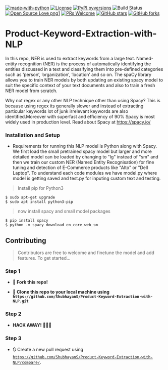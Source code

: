 [![made-with-python](https://img.shields.io/badge/Made%20with-Python-1f425f.svg)](https://www.python.org/)
[![License](http://img.shields.io/:license-gnu-blue.svg)](http://doge.gnu-license.org)
[![PyPI pyversions](https://img.shields.io/pypi/pyversions/ansicolortags.svg)](https://pypi.python.org/pypi/ansicolortags/)
![Build Status](http://img.shields.io/travis/badges/badgerbadgerbadger.svg?style=flat-square)
[![Open Source Love png1](https://badges.frapsoft.com/os/v1/open-source.png?v=103)](https://github.com/ellerbrock/open-source-badges/)
[![PRs Welcome](https://img.shields.io/badge/PRs-welcome-brightgreen.svg?style=flat-square)](http://makeapullrequest.com)
[![GitHub stars](https://img.shields.io/github/stars/ShubhayanS/Product-Keyword-Extraction-with-NLP?style=social&label=Star&maxAge=2592000)](https://GitHub.com/ShubhayanS/Product-Keyword-Extraction-with-NLP/stargazers/)
[![GitHub forks](https://img.shields.io/github/forks/ShubhayanS/Product-Keyword-Extraction-with-NLP?style=social&label=Fork&maxAge=2592000)](https://GitHub.com/ShubhayanS/Product-Keyword-Extraction-with-NLP/network/)
# Product-Keyword-Extraction-with-NLP

In this repo, NER is used to extract keywords from a large text. Named-entity recognition (NER) is the process of automatically identifying the entities discussed in a text and classifying them into pre-defined categories such as ‘person’, ‘organization’, ‘location’ and so on. The spaCy library allows you to train NER models by both updating an existing spacy model to suit the specific context of your text documents and also to train a fresh NER model from scratch.

Why not regex or any other NLP technique other than using Spacy?
This is because using regex its generally slower and instead of extracting particular keywords lot of junk irrelevant keywords are also identified.Moreover with superfast and efficiency of 90% Spacy is most widely used in production level. Read about Spacy at https://spacy.io/

### Installation and Setup

- Requirements for running this NLP model is Python along with Spacy. We first load the small pretrained spacy model but larger and more detailed model can be loaded by changing to "lg" instead of "sm" and then we train our custom NER (Named Entity Recognisation) for fine tuning and detection of E-Commerce products like "Alto" or "Dell Laptop". To understand each code modules we have model.py where model is getting saved and test.py for inputing custom text and testing.

> Install pip for Python3

```shell
$ sudo apt-get upgrade
$ sudo apt install python3-pip
```

> now install spacy and small model packages

```shell
$ pip install spacy
$ python -m spacy download en_core_web_sm
```


## Contributing

> Contributors are free to welcome and finetune the model and add features. To get started...

### Step 1

- **🍴 Fork this repo!**

- **👯 Clone this repo to your local machine using `https://github.com/ShubhayanS/Product-Keyword-Extraction-with-NLP.git`**

### Step 2

- **HACK AWAY!** 🔨🔨🔨

### Step 3

- 🔃 Create a new pull request using <a href="https://github.com/ShubhayanS/Product-Keyword-Extraction-with-NLP/compare/" target="_blank">`https://github.com/ShubhayanS/Product-Keyword-Extraction-with-NLP/compare/`</a>.
